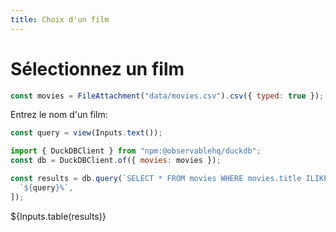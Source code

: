 ```yaml
---
title: Choix d'un film
---
```


# Sélectionnez un film

```js
const movies = FileAttachment("data/movies.csv").csv({ typed: true });
```

Entrez le nom d'un film:

```js
const query = view(Inputs.text());
```

```js
import { DuckDBClient } from "npm:@observablehq/duckdb";
const db = DuckDBClient.of({ movies: movies });
```

```js
const results = db.query(`SELECT * FROM movies WHERE movies.title ILIKE ?`, [
  `${query}%`,
]);
```

${Inputs.table(results)}
